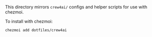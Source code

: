 This directory mirrors `crew4ai/` configs and helper scripts for use with chezmoi.

To install with chezmoi:

    chezmoi add dotfiles/crew4ai
